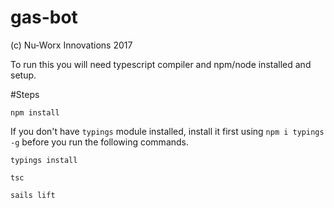 # gas-bot

(c) Nu-Worx Innovations 2017

To run this you will need typescript compiler and npm/node installed and setup.

#Steps

`npm install`

If you don't have `typings` module installed, install it first using `npm i typings -g` before you run the following commands.

`typings install`

`tsc`

`sails lift`
